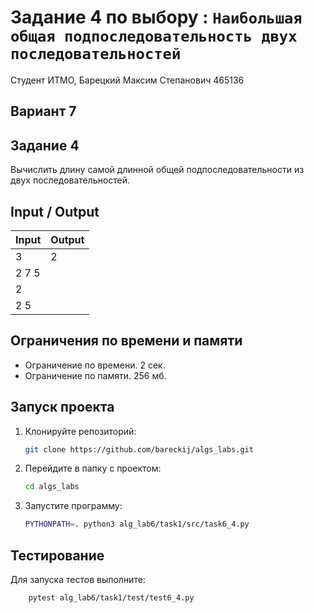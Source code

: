 # Задание 4 по выбору : `Наибольшая общая подпоследовательность двух последовательностей`

Студент ИТМО, Барецкий Максим Степанович 465136

## Вариант 7

## Задание 4

Вычислить длину самой длинной общей подпоследовательности из двух последовательностей.

## Input / Output

| Input | Output |
| ----- | ------ |
| 3     | 2      |
| 2 7 5 |
| 2     |
| 2 5   |

## Ограничения по времени и памяти

- Ограничение по времени. 2 сек.
- Ограничение по памяти. 256 мб.

## Запуск проекта

1. Клонируйте репозиторий:
   ```bash
   git clone https://github.com/bareckij/algs_labs.git
   ```
2. Перейдите в папку с проектом:
   ```bash
   cd algs_labs
   ```
3. Запустите программу:

   ```bash
   PYTHONPATH=. python3 alg_lab6/task1/src/task6_4.py
   ```

## Тестирование

Для запуска тестов выполните:

```bash
    pytest alg_lab6/task1/test/test6_4.py
```
